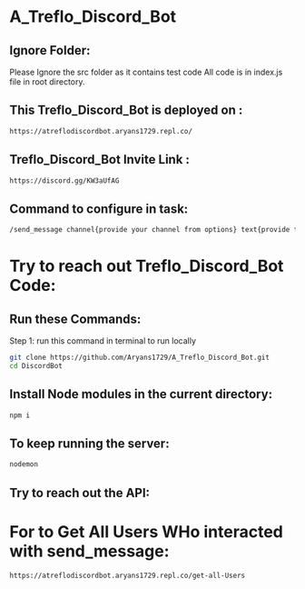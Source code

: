 # A_Treflo_Discord_Bot

## Ignore Folder:
Please Ignore the src folder as it contains test code 
All code is in index.js file in root directory.


## This Treflo_Discord_Bot is deployed on : 
```bash
https://atreflodiscordbot.aryans1729.repl.co/
```

## Treflo_Discord_Bot Invite Link :
```bash
https://discord.gg/KW3aUfAG
```

## Command to configure in task:
```bash
/send_message channel{provide your channel from options} text{provide text} uri{provide imgage uri} button-text{provide the button text}
```


# Try to  reach out  Treflo_Discord_Bot Code:

## Run these Commands:

Step 1: run this command in terminal to run locally
```bash
git clone https://github.com/Aryans1729/A_Treflo_Discord_Bot.git
cd DiscordBot
```

## Install Node modules in the current directory:
```bash
npm i
```

## To keep running the server:
```bash
nodemon
```

## Try to reach out the API:
# For to Get All Users WHo interacted with send_message:
```bash
https://atreflodiscordbot.aryans1729.repl.co/get-all-Users
```



